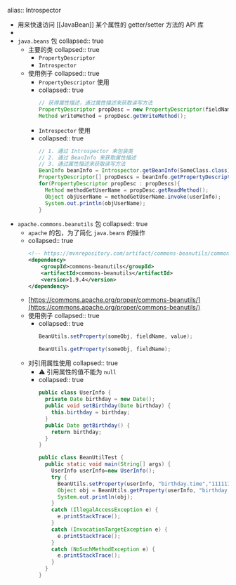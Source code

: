 alias:: Introspector

- 用来快速访问 [[JavaBean]] 某个属性的 getter/setter 方法的 API 库
-
- `java.beans` 包
  collapsed:: true
	- 主要的类
	  collapsed:: true
		- `PropertyDescriptor`
		- `Introspector`
	- 使用例子
	  collapsed:: true
		- `PropertyDescriptor` 使用
		- collapsed:: true
		  ```java
		  // 获得属性描述，通过属性描述来获取读写方法
		  PropertyDescriptor propDesc = new PropertyDescriptor(fieldName, SomeClass.class);
		  Method writeMethod = propDesc.getWriteMethod();
		  ```
		- `Introspector` 使用
		- collapsed:: true
		  ```java
		  // 1. 通过 Introspector 来包装类
		  // 2. 通过 BeanInfo 来获取属性描述
		  // 3. 通过属性描述来获取读写方法
		  BeanInfo beanInfo = Introspector.getBeanInfo(SomeClass.class);
		  PropertyDescriptor[] propDescs = beanInfo.getPropertyDescriptors();
		  for(PropertyDescriptor propDesc : propDescs){
		    Method methodGetUserName = propDesc.getReadMethod();
		    Object objUserName = methodGetUserName.invoke(userInfo);
		    System.out.println(objUserName);
		  }
		  ```
- `apache.commons.beanutils` 包
  collapsed:: true
	- `apache` 的包，为了简化 `java.beans` 的操作
	- collapsed:: true
	  ```xml
	  <!-- https://mvnrepository.com/artifact/commons-beanutils/commons-beanutils -->
	  <dependency>
	      <groupId>commons-beanutils</groupId>
	      <artifactId>commons-beanutils</artifactId>
	      <version>1.9.4</version>
	  </dependency>
	  
	  ```
	- [https://commons.apache.org/proper/commons-beanutils/](https://commons.apache.org/proper/commons-beanutils/)
	- 使用例子
	  collapsed:: true
		- collapsed:: true
		  ```java
		  BeanUtils.setProperty(someObj, fieldName, value);
		  
		  BeanUtils.getProperty(someObj, fieldName);
		  
		  ```
	- 对引用属性使用
	  collapsed:: true
		- ⚠️ 引用属性的值不能为 `null`
		- collapsed:: true
		  ```java
		  public class UserInfo {
		    private Date birthday = new Date();
		    public void setBirthday(Date birthday) {
		      this.birthday = birthday;
		    }
		    public Date getBirthday() {
		      return birthday;
		    }      
		  }
		  
		  public class BeanUtilTest {
		    public static void main(String[] args) {
		      UserInfo userInfo=new UserInfo();
		      try {
		        BeanUtils.setProperty(userInfo, "birthday.time","111111");  
		        Object obj = BeanUtils.getProperty(userInfo, "birthday.time");  
		        System.out.println(obj);          
		      } 
		      catch (IllegalAccessException e) {
		        e.printStackTrace();
		      } 
		      catch (InvocationTargetException e) {
		        e.printStackTrace();
		      }
		      catch (NoSuchMethodException e) {
		        e.printStackTrace();
		      }
		    }
		  }
		  ```